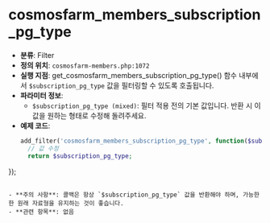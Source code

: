 # cosmosfarm_members_subscription_pg_type

- **분류**: Filter
- **정의 위치**: `cosmosfarm-members.php:1072`
- **실행 지점**: get_cosmosfarm_members_subscription_pg_type() 함수 내부에서 `$subscription_pg_type` 값을 필터링할 수 있도록 호출됩니다.
- **파라미터 정보**:
  - `$subscription_pg_type (mixed)`: 필터 적용 전의 기본 값입니다. 반환 시 이 값을 원하는 형태로 수정해 돌려주세요.
- **예제 코드**:
  ```php
  add_filter('cosmosfarm_members_subscription_pg_type', function($subscription_pg_type) {
    // 값 수정
    return $subscription_pg_type;
});
  ```

- **주의 사항**: 콜백은 항상 `$subscription_pg_type` 값을 반환해야 하며, 가능한 한 원래 자료형을 유지하는 것이 좋습니다.
- **관련 항목**: 없음

